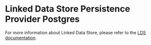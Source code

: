 # Linked Data Store Persistence Provider Postgres

For more information about Linked Data Store, please refer to
the [LDS documentation](https://github.com/descoped/linked-data-store-documentation).
